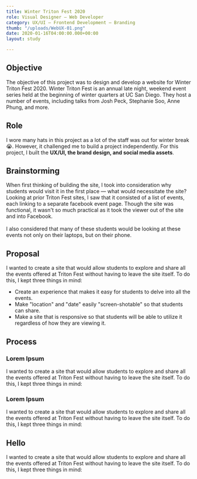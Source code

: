```yaml
---
title: Winter Triton Fest 2020
role: Visual Designer — Web Developer
category: UX/UI — Frontend Development — Branding
thumb: "/uploads/WebUX-01.png"
date: 2020-01-16T04:00:00.000+00:00
layout: study

---
```

## Objective

The objective of this project was to design and develop a website for Winter Triton Fest 2020. Winter Triton Fest is an annual late night, weekend event series held at the beginning of winter quarters at UC San Diego. They host a number of events, including talks from Josh Peck, Stephanie Soo, Anne Phung, and more.

## Role

I wore many hats in this project as a lot of the staff was out for winter break 😭. However, it challenged me to build a project independently. For this project, I built the **UX/UI, the brand design, and social media assets**.

## Brainstorming

When first thinking of building the site, I took into consideration why students would visit it in the first place — what would necessitate the site? Looking at prior Triton Fest sites, I saw that it consisted of a list of events, each linking to a separate facebook event page. Though the site was functional, it wasn't so much practical as it took the viewer out of the site and into Facebook.<br><br>I also considered that many of these students would be looking at these events not only on their laptops, but on their phone.

## Proposal

I wanted to create a site that would allow students to explore and share all the events offered at Triton Fest without having to leave the site itself. To do this, I kept three things in mind:

* Create an experience that makes it easy for students to delve into all the events.
* Make "location" and "date" easily "screen-shotable" so that students can share.
* Make a site that is responsive so that students will be able to utilize it regardless of how they are viewing it.

## Process

### Lorem Ipsum

I wanted to create a site that would allow students to explore and share all the events offered at Triton Fest without having to leave the site itself. To do this, I kept three things in mind:

### Lorem Ipsum

I wanted to create a site that would allow students to explore and share all the events offered at Triton Fest without having to leave the site itself. To do this, I kept three things in mind:

## Hello

I wanted to create a site that would allow students to explore and share all the events offered at Triton Fest without having to leave the site itself. To do this, I kept three things in mind: